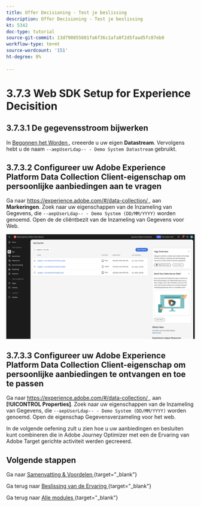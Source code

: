 ```yaml
---
title: Offer Decisioning - Test je beslissing
description: Offer Decisioning - Test je beslissing
kt: 5342
doc-type: tutorial
source-git-commit: 13d790855601fa6f36c1afa0f2d5faad5fc07eb0
workflow-type: tm+mt
source-wordcount: '151'
ht-degree: 0%

---
```


# 3.7.3 Web SDK Setup for Experience Decisition

## 3.7.3.1 De gegevensstroom bijwerken

In [ Begonnen het Worden ](./../../../../modules/getting-started/gettingstarted/ex2.md), creeerde u uw eigen **Datastream**. Vervolgens hebt u de naam `--aepUserLdap-- - Demo System Datastream` gebruikt.

## 3.7.3.2 Configureer uw Adobe Experience Platform Data Collection Client-eigenschap om persoonlijke aanbiedingen aan te vragen

Ga naar [ https://experience.adobe.com/#/data-collection/ ](https://experience.adobe.com/#/data-collection/), aan **Markeringen**. Zoek naar uw eigenschappen van de Inzameling van Gegevens, die `--aepUserLdap-- - Demo System (DD/MM/YYYY)` worden genoemd. Open de de cliëntbezit van de Inzameling van Gegevens voor Web.

![ WebSDK ](./images/launch1.png)

## 3.7.3.3 Configureer uw Adobe Experience Platform Data Collection Client-eigenschap om persoonlijke aanbiedingen te ontvangen en toe te passen

Ga naar [ https://experience.adobe.com/#/data-collection/ ](https://experience.adobe.com/#/data-collection/), aan **[!UICONTROL Properties]**. Zoek naar uw eigenschappen van de Inzameling van Gegevens, die `--aepUserLdap-- - Demo System (DD/MM/YYYY)` worden genoemd. Open de eigenschap Gegevensverzameling voor het web.

In de volgende oefening zult u zien hoe u uw aanbiedingen en besluiten kunt combineren die in Adobe Journey Optimizer met een de Ervaring van Adobe Target gerichte activiteit werden gecreeerd.

## Volgende stappen

Ga naar [ Samenvatting &amp; Voordelen ](./summary.md){target="_blank"}

Ga terug naar [ Beslissing van de Ervaring ](ajo-decisioning.md){target="_blank"}

Ga terug naar [ Alle modules ](./../../../../overview.md){target="_blank"}
